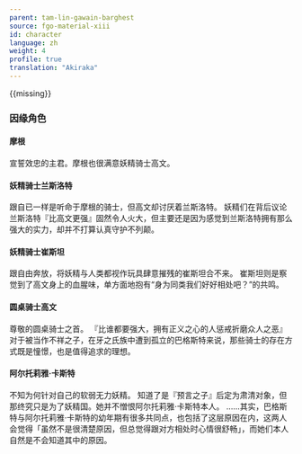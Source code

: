 ```yaml
---
parent: tam-lin-gawain-barghest
source: fgo-material-xiii
id: character
language: zh
weight: 4
profile: true
translation: "Akiraka"
---
```


{{missing}}

### 因缘角色

#### 摩根

宣誓效忠的主君。摩根也很满意妖精骑士高文。

#### 妖精骑士兰斯洛特

跟自已一样是听命于摩根的骑士，但高文却讨厌着兰斯洛特。
妖精们在背后议论兰斯洛特『比高文更强』固然令人火大，但主要还是因为感觉到兰斯洛特拥有那么强大的实力，却并不打算认真守护不列颠。

#### 妖精骑士崔斯坦

跟自由奔放，将妖精与人类都视作玩具肆意摧残的崔斯坦合不来。
崔斯坦则是察觉到了高文身上的血腥味，单方面地抱有“身为同类我们好好相处吧？”的共鸣。

#### 圆桌骑士高文

尊敬的圆桌骑士之首。
『比谁都要强大，拥有正义之心的人惩戒折磨众人之恶』
对于被当作不祥之子，在牙之氏族中遭到孤立的巴格斯特来说，那些骑士的存在方式既是憧憬，也是值得追求的理想。

#### 阿尔托莉雅·卡斯特

不知为何针对自己的软弱无力妖精。
知道了是『预言之子』后定为肃清对象，但那终究只是为了妖精国。她并不憎恨阿尔托莉雅·卡斯特本人。
……其实，巴格斯特与阿尔托莉雅·卡斯特的幼年期有很多共同点，也包括了这层原因在内，这两人会觉得「虽然不是很清楚原因，但总觉得跟对方相处时心情很舒畅」，而她们本人自然是不会知道其中的原因。
